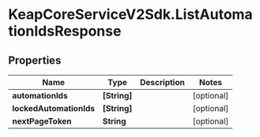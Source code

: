 # KeapCoreServiceV2Sdk.ListAutomationIdsResponse

## Properties

Name | Type | Description | Notes
------------ | ------------- | ------------- | -------------
**automationIds** | **[String]** |  | [optional] 
**lockedAutomationIds** | **[String]** |  | [optional] 
**nextPageToken** | **String** |  | [optional] 


